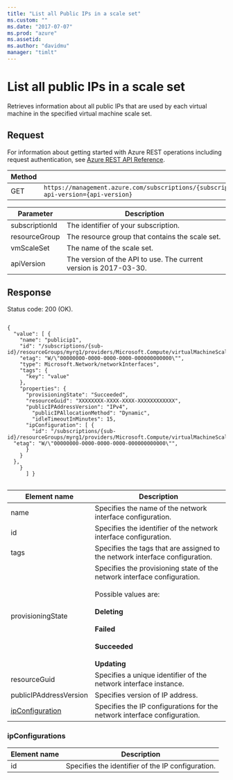 ```yaml
---
title: "List all Public IPs in a scale set"
ms.custom: ""
ms.date: "2017-07-07"
ms.prod: "azure"
ms.assetid:
ms.author: "davidmu"
manager: "timlt"
---
```

# List all public IPs in a scale set
Retrieves information about all public IPs that are used by each virtual machine in the specified virtual machine scale set.    
    
## Request    
 
For information about getting started with Azure REST operations including request authentication, see [Azure REST API Reference](../../../index.md).   
    
|Method|Request URI|    
|------------|-----------------|    
|GET|`https://management.azure.com/subscriptions/{subscriptionId}/resourceGroups/{resourceGroup}/providers/Microsoft.Compute/VirtualMachineScaleSets/{vmScaleSet}/publicip/publicipaddresses?api-version={api-version}`|   

| Parameter | Description |
| --------- | ----------- |
| subscriptionId | The identifier of your subscription. |
| resourceGroup | The resource group that contains the scale set. |
| vmScaleSet | The name of the scale set. |
| apiVersion | The version of the API to use. The current version is 2017-03-30. | 
    
## Response    

Status code: 200 (OK).    
    
```    
    
{    
  "value": [ {    
    "name": "publicip1",    
    "id": "/subscriptions/{sub-id}/resourceGroups/myrg1/providers/Microsoft.Compute/virtualMachineScaleSets/publicip/virtualMachines/0/networkInterfaces/publicIPAddresses/publicip1",    
    "etag": "W/\"00000000-0000-0000-0000-000000000000\"",    
    "type": Microsoft.Network/networkInterfaces",    
    "tags": {     
      "key": "value"     
    },    
    "properties": {     
      "provisioningState": "Succeeded",    
      "resourceGuid": "XXXXXXXX-XXXX-XXXX-XXXXXXXXXXXX", 
      "publicIPAddressVersion": "IPv4",
        "publicIPAllocationMethod": "Dynamic",
        "idleTimeoutInMinutes": 15,   
      "ipConfiguration": [ {        
        "id": "/subscriptions/{sub-id}/resourceGroups/myrg1/providers/Microsoft.Compute/virtualMachineScaleSets/publicip/virtualmachines/0/networkInterfaces/mynetworkinterface/ipConfigurations/myip1",    
  "etag": "W/\"00000000-0000-0000-0000-000000000000\"", 
      }
    }
  },   
    }    
      ] }   
    
```    
    
|Element name|Description|    
|------------------|-----------------|    
|name|Specifies the name of the network interface configuration.|    
|id|Specifies the identifier of the network interface configuration.|    
|tags|Specifies the tags that are assigned to the network interface configuration.|    
|provisioningState|Specifies the provisioning state of the network interface configuration.<br /><br /> Possible values are:<br /><br /> **Deleting**<br /><br /> **Failed**<br /><br /> **Succeeded**<br /><br /> **Updating**|    
|resourceGuid|Specifies a unique identifier of the network interface instance.|
|publicIPAddressVersion|Specifies version of IP address.|   
|[ipConfiguration](#ipConfiguration)|Specifies the IP configurations for the network interface configuration.|    
    
###  <a name="ipConfiguration"></a> ipConfigurations    
    
|Element name|Description|    
|------------------|-----------------|       
|id|Specifies the identifier of the IP configuration.|    
